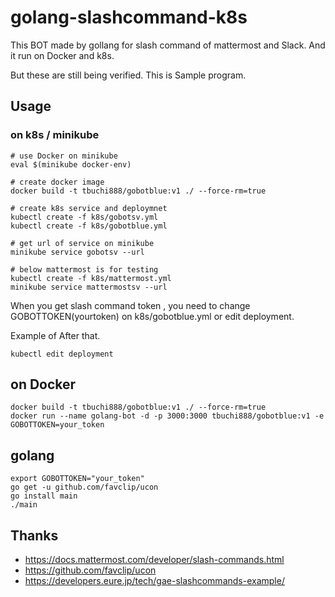 # golang-slashcommand-k8s
This BOT made by gollang for slash command of mattermost and Slack. 
And it run on Docker and k8s. 

But these are still being verified.
This is Sample program.

## Usage

### on k8s / minikube

```
# use Docker on minikube
eval $(minikube docker-env)

# create docker image
docker build -t tbuchi888/gobotblue:v1 ./ --force-rm=true

# create k8s service and deploymnet
kubectl create -f k8s/gobotsv.yml
kubectl create -f k8s/gobotblue.yml 

# get url of service on minikube 
minikube service gobotsv --url

# below mattermost is for testing
kubectl create -f k8s/mattermost.yml
minikube service mattermostsv --url
```

When you get slash command token , you need to change GOBOTTOKEN(yourtoken) on k8s/gobotblue.yml or edit deployment.

Example of After that.

```
kubectl edit deployment 
```
## on Docker

```
docker build -t tbuchi888/gobotblue:v1 ./ --force-rm=true
docker run --name golang-bot -d -p 3000:3000 tbuchi888/gobotblue:v1 -e GOBOTTOKEN=your_token
```

## golang

```
export GOBOTTOKEN="your_token"
go get -u github.com/favclip/ucon
go install main
./main
```

## Thanks
- https://docs.mattermost.com/developer/slash-commands.html
- https://github.com/favclip/ucon
- https://developers.eure.jp/tech/gae-slashcommands-example/
